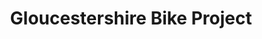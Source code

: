 ---
title: "Gloucestershire Bike Project"
url: /gloucester/gloucestershire-bike-project-commercial-road/
shop: bicycle
---
